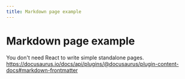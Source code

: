 ```yaml
---
title: Markdown page example
---
```


# Markdown page example

You don't need React to write simple standalone pages.
https://docusaurus.io/docs/api/plugins/@docusaurus/plugin-content-docs#markdown-frontmatter